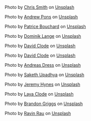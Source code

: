 
Photo by <a href="https://unsplash.com/@axholmephotography?utm_source=unsplash&utm_medium=referral&utm_content=creditCopyText">Chris Smith</a> on <a href="https://unsplash.com/?utm_source=unsplash&utm_medium=referral&utm_content=creditCopyText">Unsplash</a>
  

Photo by <a href="https://unsplash.com/@imandrewpons?utm_source=unsplash&utm_medium=referral&utm_content=creditCopyText">Andrew Pons</a> on <a href="https://unsplash.com/?utm_source=unsplash&utm_medium=referral&utm_content=creditCopyText">Unsplash</a>
  

Photo by <a href="https://unsplash.com/@patriceb?utm_source=unsplash&utm_medium=referral&utm_content=creditCopyText">Patrice Bouchard</a> on <a href="https://unsplash.com/?utm_source=unsplash&utm_medium=referral&utm_content=creditCopyText">Unsplash</a>
  

Photo by <a href="https://unsplash.com/@the_real_napster?utm_source=unsplash&utm_medium=referral&utm_content=creditCopyText">Dominik Lange</a> on <a href="https://unsplash.com/?utm_source=unsplash&utm_medium=referral&utm_content=creditCopyText">Unsplash</a>

Photo by <a href="https://unsplash.com/@davidclode?utm_source=unsplash&utm_medium=referral&utm_content=creditCopyText">David Clode</a> on <a href="https://unsplash.com/?utm_source=unsplash&utm_medium=referral&utm_content=creditCopyText">Unsplash</a>


Photo by <a href="https://unsplash.com/@davidclode?utm_source=unsplash&utm_medium=referral&utm_content=creditCopyText">David Clode</a> on <a href="https://unsplash.com/?utm_source=unsplash&utm_medium=referral&utm_content=creditCopyText">Unsplash</a>

Photo by <a href="https://unsplash.com/es/@andreasdress?utm_source=unsplash&utm_medium=referral&utm_content=creditCopyText">Andreas Dress</a> on <a href="https://unsplash.com/?utm_source=unsplash&utm_medium=referral&utm_content=creditCopyText">Unsplash</a>

Photo by <a href="https://unsplash.com/@saketh_upadhya?utm_source=unsplash&utm_medium=referral&utm_content=creditCopyText">Saketh Upadhya</a> on <a href="https://unsplash.com/?utm_source=unsplash&utm_medium=referral&utm_content=creditCopyText">Unsplash</a>

Photo by <a href="https://unsplash.com/@hyneseyes?utm_source=unsplash&utm_medium=referral&utm_content=creditCopyText">Jeremy Hynes</a> on <a href="https://unsplash.com/?utm_source=unsplash&utm_medium=referral&utm_content=creditCopyText">Unsplash</a>


Photo by <a href="https://unsplash.com/@layaclode?utm_source=unsplash&utm_medium=referral&utm_content=creditCopyText">Laya Clode</a> on <a href="https://unsplash.com/?utm_source=unsplash&utm_medium=referral&utm_content=creditCopyText">Unsplash</a>


 Photo by <a href="https://unsplash.com/@paralitik?utm_source=unsplash&utm_medium=referral&utm_content=creditCopyText">Brandon Griggs</a> on <a href="https://unsplash.com/?utm_source=unsplash&utm_medium=referral&utm_content=creditCopyText">Unsplash</a>

Photo by <a href="https://unsplash.com/@ravinrau?utm_source=unsplash&utm_medium=referral&utm_content=creditCopyText">Ravin Rau</a> on <a href="https://unsplash.com/?utm_source=unsplash&utm_medium=referral&utm_content=creditCopyText">Unsplash</a>
             